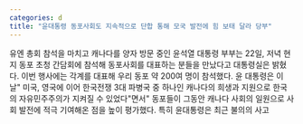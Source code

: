 ```yaml
---
categories: d
title: "윤대통령 동포사회도 지속적으로 단합 통해 모국 발전에 힘 보태 달라 당부"
---
```

유엔 총회 참석을 마치고 캐나다를 양자 방문 중인 윤석열 대통령 부부는 22일, 저녁 현지 동포 초청 간담회에 참석해 동포사회를 대표하는 분들을 만났다고 대통령실은 밝혔다.																이번 행사에는 각계를 대표해 우리 동포 약 200여 명이 참석했다. 윤 대통령은 이날" 미국, 영국에 이어 한국전쟁 3대 파병국 중 하나인 캐나다의 희생과 지원으로 한국의 자유민주주의가 지켜질 수 있었다"면서" 동포들이 그동안 캐나다 사회의 일원으로 사회 발전에 적극 기여해온 점을 높이 평가했다. 특히 윤대통령은 최근 불의의 사고